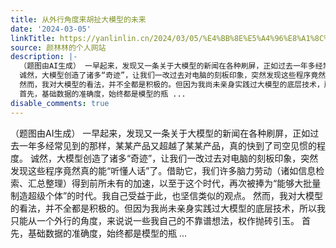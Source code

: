 ```yaml
---
title: 从外行角度来胡扯大模型的未来
date: '2024-03-05'
linkTitle: https://yanlinlin.cn/2024/03/05/%E4%BB%8E%E5%A4%96%E8%A1%8C%E8%A7%92%E5%BA%A6%E6%9D%A5%E8%83%A1%E6%89%AF%E5%A4%A7%E6%A8%A1%E5%9E%8B%E7%9A%84%E6%9C%AA%E6%9D%A5/
source: 颜林林的个人网站
description: |-
  （题图由AI生成） 一早起来，发现又一条关于大模型的新闻在各种刷屏，正如过去一年多经常见到的那样，某某产品又超越了某某产品，真的快到了司空见惯的程度。
  诚然，大模型创造了诸多“奇迹”，让我们一改过去对电脑的刻板印象，突然发现这些程序竟然真的能“听懂人话”了。借助它，我们许多脑力劳动（诸如信息检索、汇总整理）得到前所未有的加速，以至于这个时代，再次被捧为“能够大批量制造超级个体”的时代。我自己受益于此，也坚信类似的观点。
  然而，我对大模型的看法，并不全都是积极的。但因为我尚未亲身实践过大模型的底层技术，所以我只能从一个外行的角度，来说说一些我自己的不靠谱想法，权作抛砖引玉。
  首先，基础数据的准确度，始终都是模型的瓶 ...
disable_comments: true
---
```

（题图由AI生成） 一早起来，发现又一条关于大模型的新闻在各种刷屏，正如过去一年多经常见到的那样，某某产品又超越了某某产品，真的快到了司空见惯的程度。
诚然，大模型创造了诸多“奇迹”，让我们一改过去对电脑的刻板印象，突然发现这些程序竟然真的能“听懂人话”了。借助它，我们许多脑力劳动（诸如信息检索、汇总整理）得到前所未有的加速，以至于这个时代，再次被捧为“能够大批量制造超级个体”的时代。我自己受益于此，也坚信类似的观点。
然而，我对大模型的看法，并不全都是积极的。但因为我尚未亲身实践过大模型的底层技术，所以我只能从一个外行的角度，来说说一些我自己的不靠谱想法，权作抛砖引玉。
首先，基础数据的准确度，始终都是模型的瓶 ...
